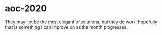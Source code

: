 # aoc-2020
 
They may not be the most elegant of solutions, but they do work. hopefully that is something I can improve on as the month progresses.
